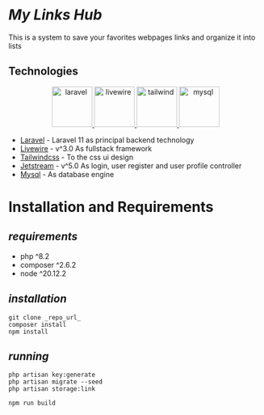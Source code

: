 # _My Links Hub_

This is a system to save your favorites webpages links and organize it into lists

## Technologies

<p align="center">
    <a href="https://laravel.com/" target="_blank" rel="noreferrer"> <img src="https://cdn.jsdelivr.net/gh/devicons/devicon@latest/icons/laravel/laravel-original-wordmark.svg" alt="laravel" width="80" height="80"/> </a>
    <a href="https://laravel-livewire.com/" target="_blank" rel="noreferrer"> <img src="https://cdn.jsdelivr.net/gh/devicons/devicon@latest/icons/livewire/livewire-original-wordmark.svg" alt="livewire" width="80" height="80"/> </a>
    <a href="https://tailwindcss.com/" target="_blank" rel="noreferrer"> <img src="https://cdn.jsdelivr.net/gh/devicons/devicon@latest/icons/tailwindcss/tailwindcss-original.svg" alt="tailwind" width="80" height="80"/> </a>
    <a href="https://dev.mysql.com/doc/" target="_blank" rel="noreferrer"> <img src="https://cdn.jsdelivr.net/gh/devicons/devicon@latest/icons/mysql/mysql-original-wordmark.svg" alt="mysql" width="80" height="80"/> </a>
</p>


- [Laravel] - Laravel 11 as principal backend technology
- [Livewire] - v^3.0 As fullstack framework
- [Tailwindcss] - To the css ui design
- [Jetstream] - v^5.0 As login, user register and user profile controller
- [Mysql] - As database engine

# Installation and Requirements

## _requirements_

- php ^8.2
- composer ^2.6.2 
- node ^20.12.2


## _installation_

```
git clone _repo_url_
composer install
npm install
```

## _running_
```
php artisan key:generate
php artisan migrate --seed
php artisan storage:link

npm run build
```


[Laravel]: <https://laravel.com/docs/8.x>
[Livewire]: <https://laravel-livewire.com/>
[Tailwindcss]: <https://tailwindcss.com/>
[Jetstream]: <https://jetstream.laravel.com/introduction.html>
[MySQL]: <https://dev.mysql.com/doc/>